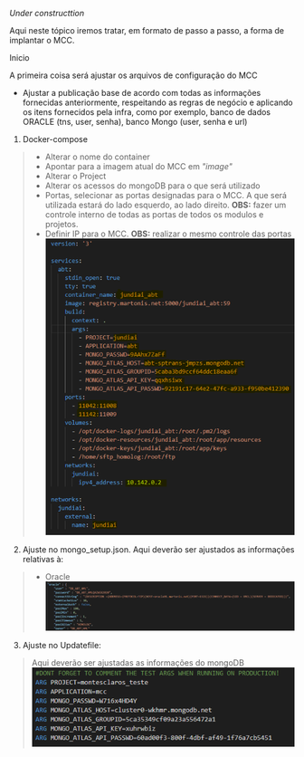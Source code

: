 _Under constructtion_


Aqui neste tópico iremos tratar, em formato de passo a passo, a forma de implantar o MCC.



Inicio

A primeira coisa será ajustar os arquivos de configuração do MCC


- Ajustar a publicação base de acordo com todas as informações fornecidas anteriormente, respeitando as regras de negócio e aplicando os itens fornecidos pela infra, como por exemplo, banco de dados ORACLE (tns, user, senha), banco Mongo (user, senha e url)

1. Docker-compose<br>
> - Alterar o nome do container
> - Apontar para a imagem atual do MCC em _"image"_
> - Alterar o Project
> - Alterar os acessos do mongoDB para o que será utilizado
> - Portas, selecionar as portas designadas para o MCC. A que será utilizada estará do lado esquerdo, ao lado direito. **OBS:** fazer um controle interno de todas as portas de todos os modulos e projetos.
> - Definir IP para o MCC. **OBS:** realizar o mesmo controle das portas
![image.png](/.attachments/image-ad1c2f97-4144-42d8-8707-abb5567cc92e.png)

2. Ajuste no mongo_setup.json.
Aqui deverão ser ajustados as informações relativas à:
> - Oracle
>![image.png](/.attachments/image-d4eabd7f-fc10-4ccc-95ac-0fb2959f8797.png)


3. Ajuste no Updatefile:
> Aqui deverão ser ajustadas as informações do mongoDB
>![image.png](/.attachments/image-0da64411-f27e-4fca-8bbc-197fbe673cb6.png)

